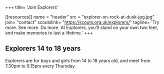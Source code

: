 +++
title= 'Join Explorers'

[[resources]]
  name = "header"
  src = "explorer-on-rock-at-dusk-jpg.jpg"
join= "contact"
scoutslink= "https://scouts.org.uk/explorers/"
tagline= 'Try more. See more. Do more. At Explorers, you’ll stand on your own two feet, and make memories to last a lifetime.'
+++

## Explorers 14 to 18 years

Explorers are for boys and girls from 14 to 18 years old, and meet from 7.30pm to 9.15pm every Thursday.